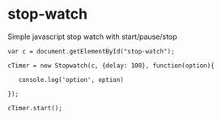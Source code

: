 # stop-watch
Simple javascript stop watch with start/pause/stop


```
var c = document.getElementById("stop-watch");  

cTimer = new Stopwatch(c, {delay: 100}, function(option){  

   console.log('option', option)  
 
});  

cTimer.start();
```
